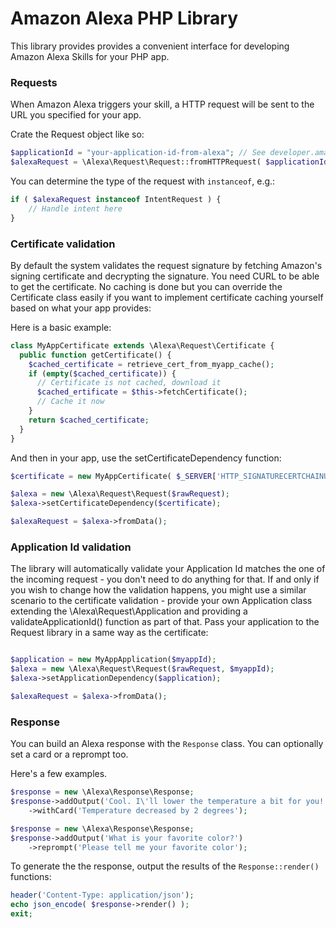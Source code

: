 # Amazon Alexa PHP Library

This library provides provides a convenient interface for developing Amazon Alexa Skills for your PHP app.

### Requests
When Amazon Alexa triggers your skill, a HTTP request will be sent to the URL you specified for your app.

Crate the Request object like so:

```php
$applicationId = "your-application-id-from-alexa"; // See developer.amazon.com and your Application. Will start with "amzn1.echo-sdk-ams.app."
$alexaRequest = \Alexa\Request\Request::fromHTTPRequest( $applicationId );
```

You can determine the type of the request with `instanceof`, e.g.:
```php
if ( $alexaRequest instanceof IntentRequest ) {
	// Handle intent here
}
```

### Certificate validation
By default the system validates the request signature by fetching Amazon's signing certificate and decrypting the signature. You need CURL to be able to get the certificate. No caching is done but you can override the Certificate class easily if you want to implement certificate caching yourself based on what your app provides:

Here is a basic example:
```php
class MyAppCertificate extends \Alexa\Request\Certificate {
  public function getCertificate() {
    $cached_certificate = retrieve_cert_from_myapp_cache();
    if (empty($cached_certificate)) {
      // Certificate is not cached, download it
      $cached_ertificate = $this->fetchCertificate();
      // Cache it now
    }
    return $cached_certificate;
  }
}
```

And then in your app, use the setCertificateDependency function:

```php
$certificate = new MyAppCertificate( $_SERVER['HTTP_SIGNATURECERTCHAINURL'], $_SERVER['HTTP_SIGNATURE'] );

$alexa = new \Alexa\Request\Request($rawRequest);
$alexa->setCertificateDependency($certificate);

$alexaRequest = $alexa->fromData();
```

### Application Id validation
The library will automatically validate your Application Id matches the one of the incoming request - you don't need to do anything for that. If and only if you wish to change how the validation happens, you might use a similar scenario to the certificate validation - provide your own Application class extending the \Alexa\Request\Application and providing a validateApplicationId() function as part of that. Pass your application to the Request library in a same way as the certificate:
```php

$application = new MyAppApplication($myappId);
$alexa = new \Alexa\Request\Request($rawRequest, $myappId);
$alexa->setApplicationDependency($application);

$alexaRequest = $alexa->fromData();
```


### Response
You can build an Alexa response with the `Response` class. You can optionally set a card or a reprompt too.

Here's a few examples.
```php
$response = new \Alexa\Response\Response;
$response->addOutput('Cool. I\'ll lower the temperature a bit for you!')
	->withCard('Temperature decreased by 2 degrees');
```

```php
$response = new \Alexa\Response\Response;
$response->addOutput('What is your favorite color?')
	->reprompt('Please tell me your favorite color');
```

To generate the the response, output the results of the `Response::render()` functions:

```php
header('Content-Type: application/json');
echo json_encode( $response->render() );
exit;
```
